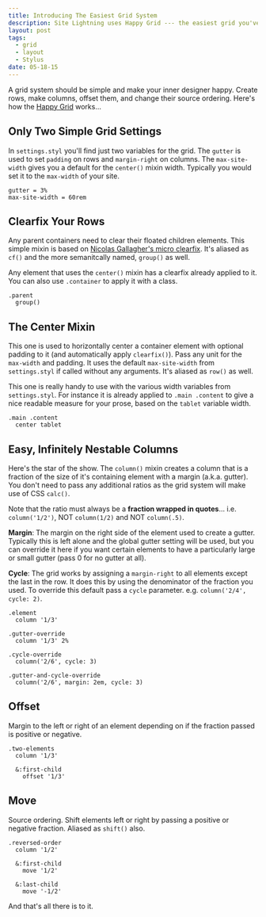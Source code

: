 ```yaml
---
title: Introducing The Easiest Grid System
description: Site Lightning uses Happy Grid --- the easiest grid you've ever used. Guaranteed designer happiness.
layout: post
tags:
  - grid
  - layout
  - Stylus
date: 05-18-15
---
```


A grid system should be simple and make your inner designer happy. Create rows, make columns, offset them, and change their source ordering. Here's how the [Happy Grid](https://github.com/abstracthat/happy-grid) works...

## Only Two Simple Grid Settings
In `settings.styl` you'll find just two variables for the grid. The `gutter` is used to set `padding` on rows and `margin-right` on columns. The `max-site-width` gives you a default for the `center()` mixin width. Typically you would set it to the `max-width` of your site.

```stylus
gutter = 3%
max-site-width = 60rem
```

## Clearfix Your Rows
Any parent containers need to clear their floated children elements. This simple mixin is based on [Nicolas Gallagher's micro clearfix](http://nicolasgallagher.com/micro-clearfix-hack). It's aliased as `cf()` and the more semanitcally named, `group()` as well.

Any element that uses the `center()` mixin has a clearfix already applied to it. You can also use `.container` to apply it with a class.

```stylus
.parent
  group()
```

## The Center Mixin
This one is used to horizontally center a container element with optional padding to it (and automatically apply `clearfix()`). Pass any unit for the `max-width` and padding. It uses the default `max-site-width` from `settings.styl` if called without any arguments. It's aliased as `row()` as well.

This one is really handy to use with the various width variables from `settings.styl`. For instance it is already applied to `.main .content` to give a nice readable measure for your prose, based on the `tablet` variable width.

```stylus
.main .content
  center tablet
```

## Easy, Infinitely Nestable Columns
Here's the star of the show. The `column()` mixin creates a column that is a fraction of the size of it's containing element with a margin (a.k.a. gutter). You don't need to pass any additional ratios as the grid system will make use of CSS `calc()`.

Note that the ratio must always be a **fraction wrapped in quotes**... i.e. `column('1/2')`, NOT `column(1/2)` and NOT `column(.5)`.

**Margin**: The margin on the right side of the element used to create a gutter. Typically this is left alone and the global gutter setting will be used, but you can override it here if you want certain elements to have a particularly large or small gutter (pass 0 for no gutter at all).

**Cycle**: The grid works by assigning a `margin-right` to all elements except the last in the row. It does this by using the denominator of the fraction you used. To override this default pass a `cycle` parameter. e.g. `column('2/4', cycle: 2)`.

```stylus
.element
  column '1/3'

.gutter-override
  column '1/3' 2%

.cycle-override
  column('2/6', cycle: 3)

.gutter-and-cycle-override
  column('2/6', margin: 2em, cycle: 3)
```

## Offset
Margin to the left or right of an element depending on if the fraction passed is positive or negative.

```stylus
.two-elements
  column '1/3'

  &:first-child
    offset '1/3'
```

## Move
Source ordering. Shift elements left or right by passing a positive or negative fraction. Aliased as `shift()` also.

```stylus
.reversed-order
  column '1/2'

  &:first-child
    move '1/2'

  &:last-child
    move '-1/2'
```

And that's all there is to it.
